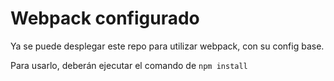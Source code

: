 # Webpack configurado

Ya se puede desplegar este repo para utilizar webpack, con su config base.

Para usarlo, deberán ejecutar el comando de ```npm install```
